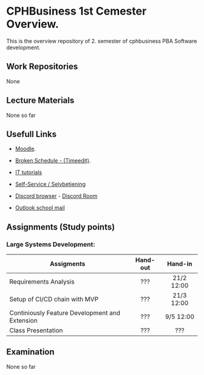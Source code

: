 # CPHBusiness 1st Cemester Overview.
This is the overview repository of 2. semester of cphbusiness PBA Software development.

## Work Repositories
None


## Lecture Materials

None so far

## Usefull Links
- [Moodle](https://cphbusiness.mrooms.net/).

- [Broken Schedule - (Timeedit)](https://dk.timeedit.net/web/cphbusiness/db1/student/riqv6Q5cf2XZ4qQy7b75ZQ7061ZmZ3ZrQ5qYQYQQ7Yo7o.html).

- [IT tutorials](https://www.cphbusiness.dk/guides)

- [Self-Service / Selvbetjening](https://selvbetjening.cphbusiness.dk/loggedin/default.aspx)

- [Discord browser](https://discordapp.com/) - [Discord Room](https://discord.gg/PPdSD6)

- [Outlook school mail](https://outlook.office.com)

## Assignments (Study points)

### Large Systems Development:
| Assigments    | Hand-out  | Hand-in       |    
| ------------- |:---------:|:-------------:|
| Requirements Analysis                          | ???  |  21/2 12:00 | 
| Setup of CI/CD chain with MVP                  | ???  | 21/3 12:00 | 
| Continiously Feature Development and Extension | ???  | 9/5 12:00 | 
| Class Presentation                             | ???  |  ???  |

## Examination
None so far

